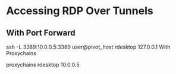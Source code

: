 # Accessing RDP Over Tunnels

## With Port Forward

ssh -L 3389:10.0.0.5:3389 user@pivot_host
rdesktop 127.0.0.1
With Proxychains

proxychains rdesktop 10.0.0.5
